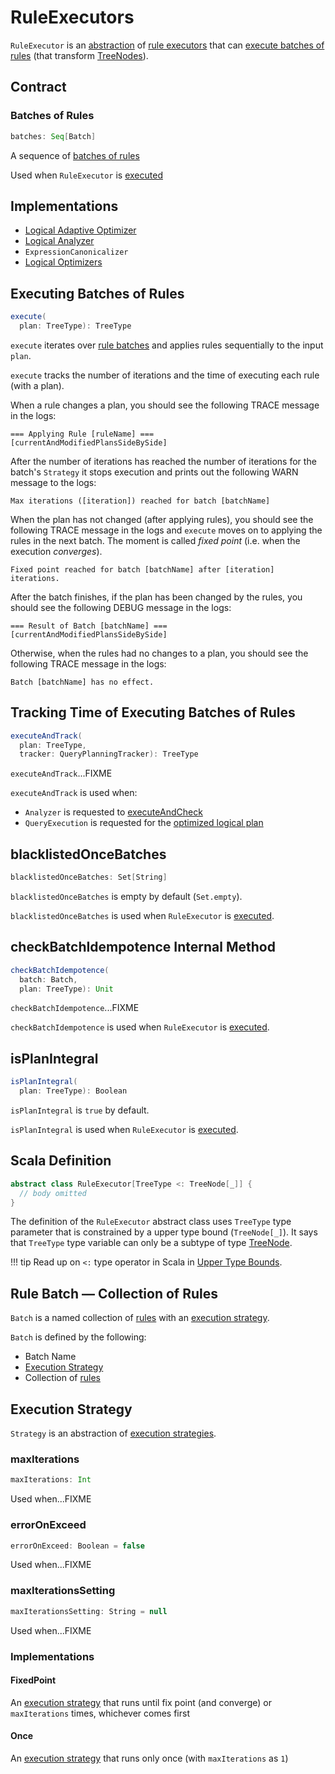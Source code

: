 # RuleExecutors

`RuleExecutor` is an [abstraction](#contract) of [rule executors](#implementations) that can [execute batches of rules](#execute) (that transform [TreeNodes](TreeNode.md)).

## Contract

### <span id="batches"> Batches of Rules

```scala
batches: Seq[Batch]
```

A sequence of [batches of rules](#Batch)

Used when `RuleExecutor` is [executed](#execute)

## Implementations

* [Logical Adaptive Optimizer](../adaptive-query-execution/AdaptiveSparkPlanExec.md#optimizer)
* [Logical Analyzer](../Analyzer.md)
* `ExpressionCanonicalizer`
* [Logical Optimizers](Optimizer.md)

## <span id="execute"> Executing Batches of Rules

```scala
execute(
  plan: TreeType): TreeType
```

`execute` iterates over [rule batches](#batches) and applies rules sequentially to the input `plan`.

`execute` tracks the number of iterations and the time of executing each rule (with a plan).

When a rule changes a plan, you should see the following TRACE message in the logs:

```text
=== Applying Rule [ruleName] ===
[currentAndModifiedPlansSideBySide]
```

After the number of iterations has reached the number of iterations for the batch's `Strategy` it stops execution and prints out the following WARN message to the logs:

```text
Max iterations ([iteration]) reached for batch [batchName]
```

When the plan has not changed (after applying rules), you should see the following TRACE message in the logs and `execute` moves on to applying the rules in the next batch. The moment is called *fixed point* (i.e. when the execution *converges*).

```text
Fixed point reached for batch [batchName] after [iteration] iterations.
```

After the batch finishes, if the plan has been changed by the rules, you should see the following DEBUG message in the logs:

```text
=== Result of Batch [batchName] ===
[currentAndModifiedPlansSideBySide]
```

Otherwise, when the rules had no changes to a plan, you should see the following TRACE message in the logs:

```text
Batch [batchName] has no effect.
```

## <span id="executeAndTrack"> Tracking Time of Executing Batches of Rules

```scala
executeAndTrack(
  plan: TreeType,
  tracker: QueryPlanningTracker): TreeType
```

`executeAndTrack`...FIXME

`executeAndTrack` is used when:

* `Analyzer` is requested to [executeAndCheck](../Analyzer.md#executeAndCheck)
* `QueryExecution` is requested for the [optimized logical plan](../QueryExecution.md#optimizedPlan)

## <span id="blacklistedOnceBatches"> blacklistedOnceBatches

```scala
blacklistedOnceBatches: Set[String]
```

`blacklistedOnceBatches` is empty by default (`Set.empty`).

`blacklistedOnceBatches` is used when `RuleExecutor` is [executed](#execute).

## <span id="checkBatchIdempotence"> checkBatchIdempotence Internal Method

```scala
checkBatchIdempotence(
  batch: Batch,
  plan: TreeType): Unit
```

`checkBatchIdempotence`...FIXME

`checkBatchIdempotence` is used when `RuleExecutor` is [executed](#execute).

## <span id="isPlanIntegral"> isPlanIntegral

```scala
isPlanIntegral(
  plan: TreeType): Boolean
```

`isPlanIntegral` is `true` by default.

`isPlanIntegral` is used when `RuleExecutor` is [executed](#execute).

## Scala Definition

```scala
abstract class RuleExecutor[TreeType <: TreeNode[_]] {
  // body omitted
}
```

The definition of the `RuleExecutor` abstract class uses `TreeType` type parameter that is constrained by a upper type bound (`TreeNode[_]`). It says that `TreeType` type variable can only be a subtype of type [TreeNode](TreeNode.md).

!!! tip
    Read up on `<:` type operator in Scala in [Upper Type Bounds](https://docs.scala-lang.org/tour/upper-type-bounds.html).

## <span id="Batch"> Rule Batch &mdash; Collection of Rules

`Batch` is a named collection of [rules](Rule.md) with an [execution strategy](#Strategy).

`Batch` is defined by the following:

* <span id="name"> Batch Name
* <span id="strategy"> [Execution Strategy](#Strategy)
* <span id="rules"> Collection of [rules](Rule.md)

## <span id="Strategy"> Execution Strategy

`Strategy` is an abstraction of [execution strategies](#strategy-implementations).

### <span id="strategy-maxIterations"> maxIterations

```scala
maxIterations: Int
```

Used when...FIXME

### <span id="strategy-errorOnExceed"> errorOnExceed

```scala
errorOnExceed: Boolean = false
```

Used when...FIXME

### <span id="strategy-maxIterationsSetting"> maxIterationsSetting

```scala
maxIterationsSetting: String = null
```

Used when...FIXME

### <span id="strategy-implementations"> Implementations

#### FixedPoint

An [execution strategy](#Strategy) that runs until fix point (and converge) or `maxIterations` times, whichever comes first

#### Once

An [execution strategy](#Strategy) that runs only once (with `maxIterations` as `1`)
